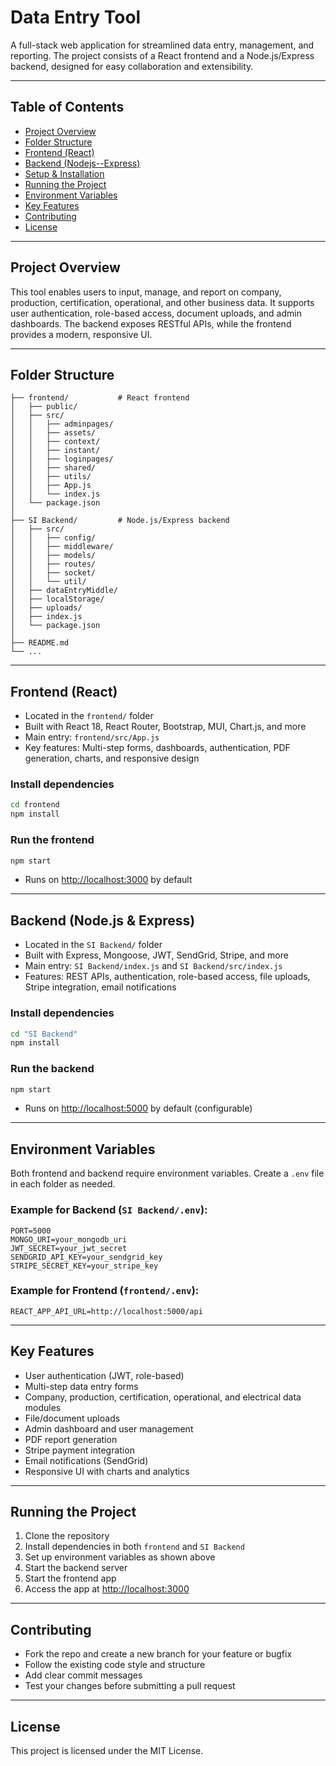 # Data Entry Tool

A full-stack web application for streamlined data entry, management, and reporting. The project consists of a React frontend and a Node.js/Express backend, designed for easy collaboration and extensibility.

---

## Table of Contents

- [Project Overview](#project-overview)
- [Folder Structure](#folder-structure)
- [Frontend (React)](#frontend-react)
- [Backend (Nodejs--Express)](#backend-nodejs--express)
- [Setup & Installation](#setup--installation)
- [Running the Project](#running-the-project)
- [Environment Variables](#environment-variables)
- [Key Features](#key-features)
- [Contributing](#contributing)
- [License](#license)

---

## Project Overview

This tool enables users to input, manage, and report on company, production, certification, operational, and other business data. It supports user authentication, role-based access, document uploads, and admin dashboards. The backend exposes RESTful APIs, while the frontend provides a modern, responsive UI.

---

## Folder Structure

```
├── frontend/           # React frontend
│   ├── public/
│   ├── src/
│   │   ├── adminpages/
│   │   ├── assets/
│   │   ├── context/
│   │   ├── instant/
│   │   ├── loginpages/
│   │   ├── shared/
│   │   ├── utils/
│   │   ├── App.js
│   │   └── index.js
│   └── package.json
│
├── SI Backend/         # Node.js/Express backend
│   ├── src/
│   │   ├── config/
│   │   ├── middleware/
│   │   ├── models/
│   │   ├── routes/
│   │   ├── socket/
│   │   └── util/
│   ├── dataEntryMiddle/
│   ├── localStorage/
│   ├── uploads/
│   ├── index.js
│   └── package.json
│
├── README.md
└── ...
```

---

## Frontend (React)

- Located in the `frontend/` folder
- Built with React 18, React Router, Bootstrap, MUI, Chart.js, and more
- Main entry: `frontend/src/App.js`
- Key features: Multi-step forms, dashboards, authentication, PDF generation, charts, and responsive design

### Install dependencies

```bash
cd frontend
npm install
```

### Run the frontend

```bash
npm start
```

- Runs on [http://localhost:3000](http://localhost:3000) by default

---

## Backend (Node.js & Express)

- Located in the `SI Backend/` folder
- Built with Express, Mongoose, JWT, SendGrid, Stripe, and more
- Main entry: `SI Backend/index.js` and `SI Backend/src/index.js`
- Features: REST APIs, authentication, role-based access, file uploads, Stripe integration, email notifications

### Install dependencies

```bash
cd "SI Backend"
npm install
```

### Run the backend

```bash
npm start
```

- Runs on [http://localhost:5000](http://localhost:5000) by default (configurable)

---

## Environment Variables

Both frontend and backend require environment variables. Create a `.env` file in each folder as needed.

### Example for Backend (`SI Backend/.env`):

```
PORT=5000
MONGO_URI=your_mongodb_uri
JWT_SECRET=your_jwt_secret
SENDGRID_API_KEY=your_sendgrid_key
STRIPE_SECRET_KEY=your_stripe_key
```

### Example for Frontend (`frontend/.env`):

```
REACT_APP_API_URL=http://localhost:5000/api
```

---

## Key Features

- User authentication (JWT, role-based)
- Multi-step data entry forms
- Company, production, certification, operational, and electrical data modules
- File/document uploads
- Admin dashboard and user management
- PDF report generation
- Stripe payment integration
- Email notifications (SendGrid)
- Responsive UI with charts and analytics

---

## Running the Project

1. Clone the repository
2. Install dependencies in both `frontend` and `SI Backend`
3. Set up environment variables as shown above
4. Start the backend server
5. Start the frontend app
6. Access the app at [http://localhost:3000](http://localhost:3000)

---

## Contributing

- Fork the repo and create a new branch for your feature or bugfix
- Follow the existing code style and structure
- Add clear commit messages
- Test your changes before submitting a pull request

---

## License

This project is licensed under the MIT License.
